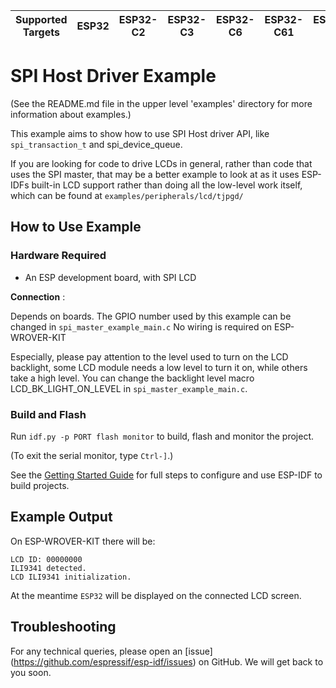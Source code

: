 | Supported Targets | ESP32 | ESP32-C2 | ESP32-C3 | ESP32-C6 | ESP32-C61 | ESP32-H2 | ESP32-P4 | ESP32-S2 | ESP32-S3 |
| ----------------- | ----- | -------- | -------- | -------- | --------- | -------- | -------- | -------- | -------- |

# SPI Host Driver Example

(See the README.md file in the upper level 'examples' directory for more information about examples.)

This example aims to show how to use SPI Host driver API, like `spi_transaction_t` and spi_device_queue.

If you are looking for code to drive LCDs in general, rather than code that uses the SPI master, that may be a better example to look at as it uses ESP-IDFs built-in LCD support rather than doing all the low-level work itself, which can be found at `examples/peripherals/lcd/tjpgd/`

## How to Use Example

### Hardware Required

* An ESP development board, with SPI LCD

**Connection** :

Depends on boards. The GPIO number used by this example can be changed in `spi_master_example_main.c` No wiring is required on ESP-WROVER-KIT

Especially, please pay attention to the level used to turn on the LCD backlight, some LCD module needs a low level to turn it on, while others take a high level. You can change the backlight level macro LCD_BK_LIGHT_ON_LEVEL in `spi_master_example_main.c`.

### Build and Flash

Run `idf.py -p PORT flash monitor` to build, flash and monitor the project.

(To exit the serial monitor, type ``Ctrl-]``.)

See the [Getting Started Guide](https://docs.espressif.com/projects/esp-idf/en/latest/get-started/index.html) for full steps to configure and use ESP-IDF to build projects.

## Example Output

On ESP-WROVER-KIT there will be:

```
LCD ID: 00000000
ILI9341 detected.
LCD ILI9341 initialization.
```

At the meantime `ESP32` will be displayed on the connected LCD screen.

## Troubleshooting

For any technical queries, please open an [issue] (https://github.com/espressif/esp-idf/issues) on GitHub. We will get back to you soon.
